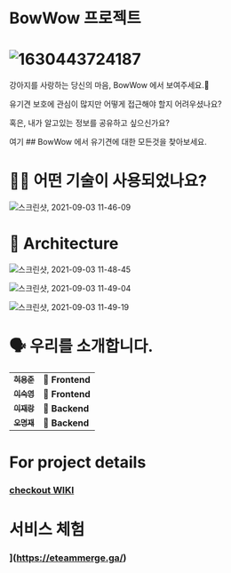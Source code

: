 # BowWow 프로젝트

# ![1630443724187](https://user-images.githubusercontent.com/74406343/131944122-ec82e856-ba4c-4b22-8491-c4af1f1415f5.jpg)

강아지를 사랑하는 당신의 마음, BowWow 에서 보여주세요.🐶

유기견 보호에 관심이 많지만 어떻게 접근해야 할지 어려우셨나요?

혹은, 내가 알고있는 정보를 공유하고 싶으신가요?

여기 ## BowWow 에서 유기견에 대한 모든것을 찾아보세요.

# 🕵🏼 어떤 기술이 사용되었나요?
![스크린샷, 2021-09-03 11-46-09](https://user-images.githubusercontent.com/74406343/131942982-3ed7c90f-ec1e-4c81-a960-a748a7c4e510.png)

# 🔨 Architecture
![스크린샷, 2021-09-03 11-48-45](https://user-images.githubusercontent.com/74406343/131943322-6c242352-ed67-4db0-80a4-1ac83ba27f1f.png)

![스크린샷, 2021-09-03 11-49-04](https://user-images.githubusercontent.com/74406343/131943332-5f9b1f44-5007-49b6-ae14-57921d223c02.png)

![스크린샷, 2021-09-03 11-49-19](https://user-images.githubusercontent.com/74406343/131943336-d92d51e9-66c4-4e67-aa61-bf00b90884d0.png)

# 🗣 우리를 소개합니다.
<table>
  <tbody>
    <tr>
      <td align="center">
        <a href="https://github.com/dydwns2441">
          <sub>
            <b>허용준</b>
          </sub>
        </a>
        <br>
      </td>
      <td>
        <strong>🚩 Frontend</strong>
      </td>
    </tr>
     <tr>
      <td align="center">
        <a href="https://github.com/22sook00">
          <sub>
            <b>이숙영</b>
          </sub>
        </a>
        <br>
      </td>
      <td>
        <strong>🏁 Frontend</strong>
      </td>
    </tr>
      <td align="center">
        <a href="https://github.com/xxrang">
          <sub>
            <b>이재랑</b>
          </sub>
        </a>
        <br>
      </td>
      <td>
        <strong>🚩 Backend </strong>
      </td>
    </tr>
    <tr>
      <td align="center">
        <a href="https://github.com/Oh-Myeongjae">
          <sub>
            <b>오명재</b>
          </sub>
        </a>
        <br>
      </td>
      <td>
        <strong>🏁 Backend </strong>
      </td>
    </tr>
    <tr>
  </tbody>
</table>

# For project details

### [checkout WIKI](https://github.com/codestates/BowWow/wiki)

# 서비스 체험

### ](https://eteammerge.ga/)
